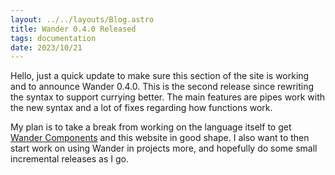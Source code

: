```yaml
---
layout: ../../layouts/Blog.astro
title: Wander 0.4.0 Released
tags: documentation
date: 2023/10/21
---
```


Hello, just a quick update to make sure this section of the site is working and to announce Wander 0.4.0.
This is the second release since rewriting the syntax to support currying better.
The main features are pipes work with the new syntax and a lot of fixes regarding how functions work.

My plan is to take a break from working on the language itself to get [Wander Components](https://github.com/almibe/wander-components)
and this website in good shape.
I also want to then start work on using Wander in projects more, and hopefully do some small incremental releases as I go.
